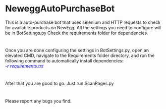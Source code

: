 # NeweggAutoPurchaseBot

This is a auto-purchase bot that uses selenium and HTTP requests to check for available products on NewEgg. All the settings you need to configure will be in BotSettings.py Check the requirements folder for dependencies.
# 
Once you are done configuring the settings in BotSettings.py, open an elevated CMD, navigate to the Requirements folder directory, and run the following command to automatically install dependencies:  
<i style="color: blue;"> -r requirements.txt </i>
#
After that you are good to go. 
Just run ScanPages.py
#

Please report any bugs you find.
